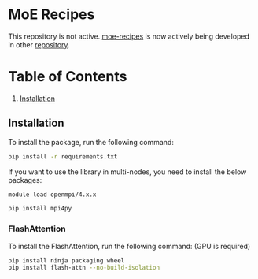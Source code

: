 # MoE Recipes

This repository is not active. 
[moe-recipes](https://github.com/rioyokotalab/moe-recipes) is now actively being developed in other [repository](https://github.com/rioyokotalab/moe-recipes).

# Table of Contents

1. [Installation](#installation)

## Installation

To install the package, run the following command:

```bash
pip install -r requirements.txt
```

If you want to use the library in multi-nodes, you need to install the below packages:

```bash
module load openmpi/4.x.x

pip install mpi4py
```

### FlashAttention

To install the FlashAttention, run the following command: (GPU is required)

```bash
pip install ninja packaging wheel
pip install flash-attn --no-build-isolation
```
